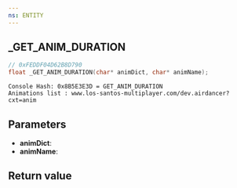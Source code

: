 ```yaml
---
ns: ENTITY
---
```

## _GET_ANIM_DURATION

```c
// 0xFEDDF04D62B8D790
float _GET_ANIM_DURATION(char* animDict, char* animName);
```

```
Console Hash: 0x8B5E3E3D = GET_ANIM_DURATION  
Animations list : www.los-santos-multiplayer.com/dev.airdancer?cxt=anim  
```

## Parameters
* **animDict**: 
* **animName**: 

## Return value
